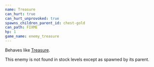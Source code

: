 ```yaml
---
name: Treasure
can_hurt: true
can_hurt_unprovoked: true
spawns_children_parent_id: chest-gold
can_path: FIXME
hp: 1
game_name: enemy_treasure
---
```


Behaves like [Treasure](#treasure).

This enemy is not found in stock levels except as spawned by its parent.
